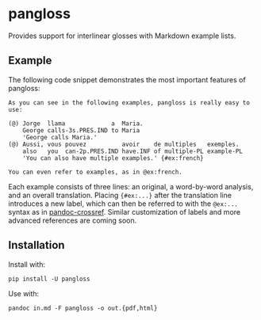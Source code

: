 # pangloss

Provides support for interlinear glosses with Markdown example lists.

## Example

The following code snippet demonstrates the most important features of
pangloss:

```
As you can see in the following examples, pangloss is really easy to use:

(@) Jorge  llama             a  Maria.
    George calls-3s.PRES.IND to Maria
    'George calls Maria.'
(@) Aussi, vous pouvez          avoir    de multiples   exemples.
    also   you  can-2p.PRES.IND have.INF of multiple-PL example-PL
    'You can also have multiple examples.' {#ex:french}

You can even refer to examples, as in @ex:french.
```

Each example consists of three lines: an original, a word-by-word analysis, and
an overall translation. Placing `{#ex:...}` after the translation line
introduces a new label, which can then be referred to with the `@ex:...`
syntax as in [pandoc-crossref](https://github.com/lierdakil/pandoc-crossref).
Similar customization of labels and more advanced references are coming soon.

## Installation

Install with:

```
pip install -U pangloss
```

Use with:

```
pandoc in.md -F pangloss -o out.{pdf,html}
```
